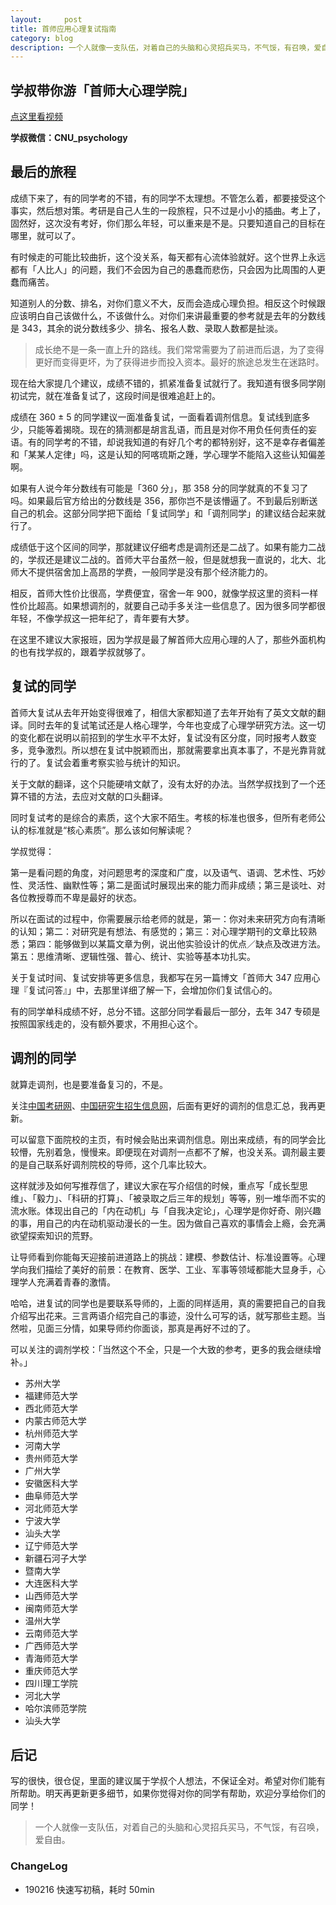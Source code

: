 ```yaml
---
layout:     post
title: 首师应用心理复试指南
category: blog
description: 一个人就像一支队伍，对着自己的头脑和心灵招兵买马，不气馁，有召唤，爱自由。
---
```


## 学叔带你游「首师大心理学院」

[点这里看视频](http://1257355643.vod2.myqcloud.com/a589a973vodtranscq1257355643/228e3e735285890785719164333/v.f30.mp4)

**学叔微信：CNU_psychology**

## 最后的旅程

成绩下来了，有的同学考的不错，有的同学不太理想。不管怎么着，都要接受这个事实，然后想对策。考研是自己人生的一段旅程，只不过是小小的插曲。考上了，固然好，这次没有考好，你们那么年轻，可以重来是不是。只要知道自己的目标在哪里，就可以了。

有时候走的可能比较曲折，这个没关系，每天都有心流体验就好。这个世界上永远都有「人比人」的问题，我们不会因为自己的愚蠢而悲伤，只会因为比周围的人更蠢而痛苦。

知道别人的分数、排名，对你们意义不大，反而会造成心理负担。相反这个时候跟应该明白自己该做什么，不该做什么。对你们来讲最重要的参考就是去年的分数线是 343，其余的说分数线多少、排名、报名人数、录取人数都是扯淡。

> 成长绝不是一条一直上升的路线。我们常常需要为了前进而后退，为了变得更好而变得更坏，为了获得进步而投入资本。最好的旅途总发生在迷路时。

现在给大家提几个建议，成绩不错的，抓紧准备复试就行了。我知道有很多同学刚初试完，就在准备复试了，这段时间是很难追赶上的。

成绩在 360 ± 5 的同学建议一面准备复试，一面看着调剂信息。复试线到底多少，只能等着揭晓。现在的猜测都是胡言乱语，而且是对你不用负任何责任的妄语。有的同学考的不错，却说我知道的有好几个考的都特别好，这不是幸存者偏差和「某某人定律」吗，这是认知的阿喀琉斯之踵，学心理学不能陷入这些认知偏差啊。

如果有人说今年分数线有可能是「360 分」，那 358 分的同学就真的不复习了吗。如果最后官方给出的分数线是 356，那你岂不是该懵逼了。不到最后别断送自己的机会。这部分同学把下面给「复试同学」和「调剂同学」的建议结合起来就行了。

成绩低于这个区间的同学，那就建议仔细考虑是调剂还是二战了。如果有能力二战的，学叔还是建议二战的。首师大平台虽然一般，但是就想我一直说的，北大、北师大不提供宿舍加上高昂的学费，一般同学是没有那个经济能力的。

相反，首师大性价比很高，学费便宜，宿舍一年 900，就像学叔这里的资料一样性价比超高。如果想调剂的，就要自己动手多关注一些信息了。因为很多同学都很年轻，不像学叔这一把年纪了，青年要有大梦。

在这里不建议大家报班，因为学叔是最了解首师大应用心理的人了，那些外面机构的也有找学叔的，跟着学叔就够了。


## 复试的同学

首师大复试从去年开始变得很难了，相信大家都知道了去年开始有了英文文献的翻译。同时去年的复试笔试还是人格心理学，今年也变成了心理学研究方法。这一切的变化都在说明以前招到的学生水平不太好，复试没有区分度，同时报考人数变多，竞争激烈。所以想在复试中脱颖而出，那就需要拿出真本事了，不是光靠背就行的了。复试会着重考察实验与统计的知识。

关于文献的翻译，这个只能硬啃文献了，没有太好的办法。当然学叔找到了一个还算不错的方法，去应对文献的口头翻译。

同时复试考的是综合的素质，这个大家不陌生。考核的标准也很多，但所有老师公认的标准就是“核心素质”。那么该如何解读呢？

学叔觉得：

第一是看问题的角度，对问题思考的深度和广度，以及语气、语调、艺术性、巧妙性、灵活性、幽默性等；第二是面试时展现出来的能力而非成绩；第三是谈吐、对各位教授尊而不卑是最好的状态。

所以在面试的过程中，你需要展示给老师的就是，第一：你对未来研究方向有清晰的认知；第二：对研究是有想法、有感觉的；第三：对心理学期刊的文章比较熟悉；第四：能够做到以某篇文章为例，说出他实验设计的优点／缺点及改进方法。第五：思维清晰、逻辑性强、普心、统计、实验等基本功扎实。

关于复试时间、复试安排等更多信息，我都写在另一篇博文「首师大 347 应用心理『复试问答』」中，去那里详细了解一下，会增加你们复试信心的。

有的同学单科成绩不好，总分不错。这部分同学看最后一部分，去年 347 专硕是按照国家线走的，没有额外要求，不用担心这个。


## 调剂的同学

就算走调剂，也是要准备复习的，不是。

关注[中国考研网](http://www.chinakaoyan.com)、[中国研究生招生信息网](https://yz.chsi.com.cn)，后面有更好的调剂的信息汇总，我再更新。

可以留意下面院校的主页，有时候会贴出来调剂信息。刚出来成绩，有的同学会比较懵，先别着急，慢慢来。即便现在对调剂一点都不了解，也没关系。调剂最主要的是自己联系好调剂院校的导师，这个几率比较大。

这样就涉及如何写推荐信了，建议大家在写介绍信的时候，重点写「成长型思维」、「毅力」、「科研的打算」、「被录取之后三年的规划」等等，别一堆华而不实的流水账。体现出自己的「内在动机」与「自我决定论」，心理学是你好奇、刚兴趣的事，用自己的内在动机驱动漫长的一生。因为做自己喜欢的事情会上瘾，会充满欲望探索知识的荒野。

让导师看到你能每天迎接前进道路上的挑战：建模、参数估计、标准设置等。心理学向我们描绘了美好的前景：在教育、医学、工业、军事等领域都能大显身手，心理学人充满着青春的激情。

哈哈，进复试的同学也是要联系导师的，上面的同样适用，真的需要把自己的自我介绍写出花来。三言两语介绍完自己的事迹，没什么可写的话，就写那些主题。当然啦，见面三分情，如果导师约你面谈，那真是再好不过的了。

可以关注的调剂学校：「当然这个不全，只是一个大致的参考，更多的我会继续增补。」

* 苏州大学
* 福建师范大学
* 西北师范大学
* 内蒙古师范大学
* 杭州师范大学
* 河南大学
* 贵州师范大学
* 广州大学
* 安徽医科大学
* 曲阜师范大学
* 河北师范大学
* 宁波大学
* 汕头大学
* 辽宁师范大学
* 新疆石河子大学
* 暨南大学
* 大连医科大学
* 山西师范大学
* 闽南师范大学
* 温州大学
* 云南师范大学
* 广西师范大学
* 青海师范大学
* 重庆师范大学
* 四川理工学院
* 河北大学
* 哈尔滨师范学院
* 汕头大学

## 后记 
写的很快，很仓促，里面的建议属于学叔个人想法，不保证全对。希望对你们能有所帮助。明天再更新更多细节，如果你觉得对你的同学有帮助，欢迎分享给你们的同学！

> 一个人就像一支队伍，对着自己的头脑和心灵招兵买马，不气馁，有召唤，爱自由。

### ChangeLog
* 190216 快速写初稿，耗时 50min




